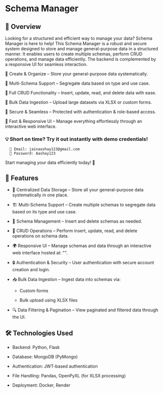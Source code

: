 # Schema Manager

## 📌 Overview

Looking for a structured and efficient way to manage your data? Schema Manager is here to help! This Schema Manager is a robust and secure system designed to store and manage general-purpose data in a structured manner. It enables users to create multiple schemas, perform CRUD operations, and manage data efficiently. The backend is complemented by a responsive UI for seamless interaction.

🔹 Create & Organize – Store your general-purpose data systematically.

🔹 Multi-Schema Support – Segregate data based on type and use case.

🔹 Full CRUD Functionality – Insert, update, read, and delete data with ease.

🔹 Bulk Data Ingestion – Upload large datasets via XLSX or custom forms.

🔹 Secure & Seamless – Protected with authentication & role-based access.

🔹 Fast & Responsive UI – Manage everything effortlessly through an interactive web interface.

### 💡 Short on time? Try it out instantly with demo credentials!

      📧 Email: jainaashay123@gmail.com
      🔑 Password: Aashay123

Start managing your data efficiently today! 🚀

## 🎯 Features

* 📂 Centralized Data Storage – Store all your general-purpose data systematically in one place.

* 🏗️ Multi-Schema Support – Create multiple schemas to segregate data based on its type and use case.

* 🔄 Schema Management – Insert and delete schemas as needed.

* 📝 CRUD Operations – Perform insert, update, read, and delete operations on schema data.

* 🌍 Responsive UI – Manage schemas and data through an interactive web interface hosted at: "".

* 🔒 Authentication & Security – User authentication with secure account creation and login.

* 📥 Bulk Data Ingestion – Ingest data into schemas via:

   * Custom forms

   * Bulk upload using XLSX files

* 🔍 Data Filtering & Pagination – View paginated and filtered data through the UI.

## 🛠️ Technologies Used

* Backend: Python, Flask

* Database: MongoDB (PyMongo)

* Authentication: JWT-based authentication

* File Handling: Pandas, OpenPyXL (for XLSX processing)

* Deployment: Docker, Render
